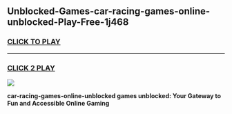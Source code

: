 
## Unblocked-Games-car-racing-games-online-unblocked-Play-Free-1j468
<h3>
<a href="https://premium76.site?title=car-racing-games-online-unblocked&ref=20A">CLICK TO PLAY</a></h3>
<hr>

<h3>
<a href="https://premium76.site?title=car-racing-games-online-unblocked&ref=20A">CLICK 2 PLAY</a>
  
</h3>

<a href="https://premium76.site?title=car-racing-games-online-unblocked&ref=20A"><img src="https://clearcache.store/games.png"></a>


**car-racing-games-online-unblocked games unblocked: Your Gateway to Fun and Accessible Online Gaming**
